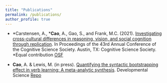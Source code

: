 ```yaml
---
title: "Publications"
permalink: /publications/
author_profile: true
---
```


- *Carstensen, A., ***Cao**, A., Gao, S., and Frank, M.C. (2021). [Investigating cross-cultural differences in reasoning, vision, and social cognition through replication](https://escholarship.org/content/qt3sn0030x/qt3sn0030x.pdf). In Proceedings of the 43rd Annual Conference of the Cognitive Science Society. Austin, TX: Cognitive Science Society. *Equal contribution [OSF](https://osf.io/65hwd/)

- **Cao**, A. & Lewis, M. (in press). [Quantifying the syntactic bootstrapping effect in verb learning: A meta-analytic synthesis](https://psyarxiv.com/x8ynm). Developmental Science [Repo](https://github.com/anjiecao/SyntacticBootstrappingMA)
